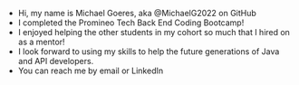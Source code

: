 - Hi, my name is Michael Goeres, aka @MichaelG2022 on GitHub
- I completed the Promineo Tech Back End Coding Bootcamp!
- I enjoyed helping the other students in my cohort so much that I hired on as a mentor!
- I look forward to using my skills to help the future generations of Java and API developers.
- You can reach me by email or LinkedIn

<!---
MichaelG2022/MichaelG2022 is a ✨ special ✨ repository because its `README.md` (this file) appears on your GitHub profile.
You can click the Preview link to take a look at your changes.
--->
